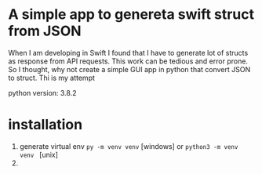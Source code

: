 # A simple app to genereta swift struct from JSON

When I am developing in Swift I found that I have to generate lot of structs as response from API requests. This work can be tedious and error prone. So I thought, why not create a simple GUI app in python that convert JSON to struct. Thi is my attempt 


python version: 3.8.2 


# installation

1. generate virtual env `py -m venv venv` [windows] or `python3 -m venv venv ` [unix]
2. 
